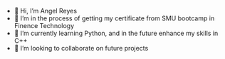 - 👋 Hi, I’m Angel Reyes
- 👀 I’m in the process of getting my certificate from SMU bootcamp in Finence Technology
- 🌱 I’m currently learning Python, and in the future enhance my skills in C++
- 💞️ I’m looking to collaborate on future projects

<!---
AngelR0/AngelR0 is a ✨ special ✨ repository because its `README.md` (this file) appears on your GitHub profile.
You can click the Preview link to take a look at your changes.
--->
